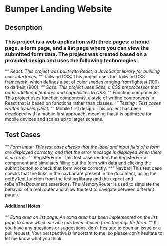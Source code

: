# Bumper Landing Website

## Description 

### This project is a web application with three pages: a home page, a form page, and a list page where you can view the submitted form data. The project was created based on a provided design and uses the following technologies:

“*” React: This project was built with React, a JavaScript library for building user interfaces.
“*” Tailwind CSS: This project uses the Tailwind CSS framework, which defines a set of color shades ranging from lightest (100) to darkest (900).
“*” Sass: This project uses Sass, a CSS preprocessor that adds additional features and capabilities to CSS.
“*” Function components: This project uses function components, a style of writing components in React that is based on functions rather than classes.
“*” Testing : Test cases written by using Jest.
“*” Mobile first design: This project has been developed with a mobile first approach, meaning that it is optimized for mobile devices and scales up to larger screens.

## Test Cases
“*” Form Input: This test case checks that the label and input field of a form are displayed correctly, and that the error message is displayed when there is an error.
“*” RegisterForm: This test case renders the RegisterForm component and simulates filling out the form with data and clicking the submit button to check that form works correctly.
“*” Navbar: This test case checks that the links in the navbar are present in the document, using the getByText function from the testing library and the expect and toBeInTheDocument assertions. The MemoryRouter is used to simulate the behavior of a real router and allow the test to navigate between different pages.


#### Additional Notes
“*” Extra area on list page: An extra area has been implemented on the list page to show which service has been chosen from the register form.
“*” If you have any questions or suggestions, don't hesitate to open an issue or a pull request. Your perspective is important to me, so please don't hesitate to let me know what you think.